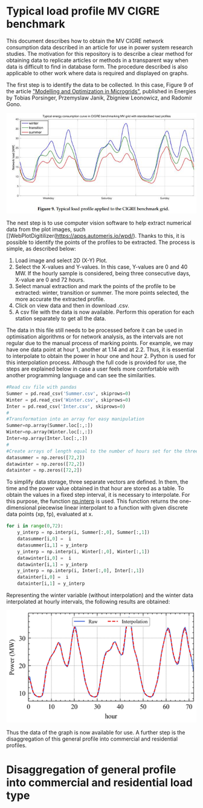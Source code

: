 # Typical load profile MV CIGRE benchmark

This document describes how to obtain the MV CIGRE network consumption data described in an article for use in power system research studies. The motivation for this repository is to describe a clear method for obtaining data to replicate articles or methods in a transparent way when data is difficult to find in database form. The procedure described is also applicable to other work where data is required and displayed on graphs. 

The first step is to identify the data to be collected. In this case, Figure 9 of the article ["Modelling and Optimization in Microgrids"](https://www.mdpi.com/1996-1073/10/4/523), published in Energies by Tobias Porsinger, Przemyslaw Janik, Zbigniew Leonowicz, and Radomir Gono.

![texto cualquiera por si no carga la imagen](https://github.com/CarlosGS20/Typical-load-profile-MV-CIGRE-benchmark/blob/main/typical_profile.JPG)

The next step is to use computer vision software to help extract numerical data from the plot images, such []WebPlotDigitilizer(https://apps.automeris.io/wpd/). Thanks to this, it is possible to identify the points of the profiles to be extracted. The process is simple, as described below:

1. Load image and select 2D (X-Y) Plot.
2. Select the X-values and Y-values. In this case, Y-values are 0 and 40 MW. If the hourly sample is considered, being three consecutive days, X-value are 0 and 72 hours.
3. Select manual extraction and mark the points of the profile to be extracted: winter, transition or summer. The more points selected, the more accurate the extracted profile. 
4. Click on view data and then in download .csv.
5. A csv file with the data is now available. Perform this operation for each station separately to get all the data.


The data in this file still needs to be processed before it can be used in optimisation algorithms or for network analysis, as the intervals are not regular due to the manual process of marking points. For example, we may have one data point at hour 1, another at 1.14 and at 2.2. Thus, it is essential to interpolate to obtain the power in hour one and hour 2. Python is used for this interpolation process. Although the full code is provided for use, the steps are explained below in case a user feels more comfortable with another programming language and can see the similarities. 

```python
#Read csv file with pandas
Summer = pd.read_csv('Summer.csv', skiprows=0)
Winter = pd.read_csv('Winter.csv', skiprows=0)
Inter = pd.read_csv('Inter.csv', skiprows=0)
#
#Transformation into an array for easy manipulation
Summer=np.array(Summer.loc[:,:])
Winter=np.array(Winter.loc[:,:])
Inter=np.array(Inter.loc[:,:])
#
#Create arrays of length equal to the number of hours set for the three days: 72 components and 2 row for hour and power data.
datasummer = np.zeros([72,2])
datawinter = np.zeros([72,2])
datainter = np.zeros([72,2])
```

To simplify data storage, three separate vectors are defined. In them, the time and the power value obtained in that hour are stored as a table. To obtain the values in a fixed step interval, it is necessary to interpolate. For this purpose, the function [np.interp](https://numpy.org/doc/stable/reference/generated/numpy.interp.html) is used. This function returns the one-dimensional piecewise linear interpolant to a function with given discrete data points (xp, fp), evaluated at x. 


```python
for i in range(0,72):
    y_interp = np.interp(i, Summer[:,0], Summer[:,1])
    datasummer[i,0] =  i
    datasummer[i,1] = y_interp
    y_interp = np.interp(i, Winter[:,0], Winter[:,1])
    datawinter[i,0] =  i
    datawinter[i,1] = y_interp
    y_interp = np.interp(i, Inter[:,0], Inter[:,1])
    datainter[i,0] =  i
    datainter[i,1] = y_interp    
```

Representing the winter variable (without interpolation) and the winter data interpolated at hourly intervals, the following results are obtained:

![texto cualquiera por si no carga la imagen](https://github.com/CarlosGS20/Typical-load-profile-MV-CIGRE-benchmark/blob/main/Profiles_consumption_comparison.jpg)

Thus the data of the graph is now available for use. A further step is the disaggregation of this general profile into commercial and residential profiles.


# Disaggregation of general profile into commercial and residential load type


